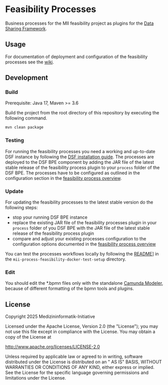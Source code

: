 # Feasibility Processes

Business processes for the MII feasibility project as plugins for the [Data Sharing Framework][1].

## Usage

For documentation of deployment and configuration of the feasibility processes see the [wiki][2].

## Development

### Build

Prerequisite: Java 17, Maven >= 3.6

Build the project from the root directory of this repository by executing the following command.

```sh
mvn clean package
```

### Testing

For running the feasibility processes you need a working and up-to-date DSF instance by following the
[DSF installation guide][3]. The processes are deployed to the DSF BPE component by adding the JAR file of the latest
stable release of the feasibility process plugin to your `process` folder of the DSF BPE. The processes have to be
configured as outlined in the configuration section in the [feasibility process overview][2].

### Update

For updating the feasibility processes to the latest stable version do the following steps:

  * stop your running DSF BPE instance
  * replace the existing JAR file of the feasibility processes plugin in your `process` folder of you DSF BPE with the JAR
    file of the latest stable release of the feasibility process plugin
  * compare and adjust your existing processes configuration to the configuration options documented in the
    [feasibility process overview][2]

You can test the processes workflows locally by following the [README][4]] in the
`mii-process-feasibility-docker-test-setup` directory.

### Edit

You should edit the *.bpmn files only with the standalone [Camunda Modeler][5], because of different
formatting of the bpmn tools and plugins.

## License

Copyright 2025 Medizininformatik-Initiative

Licensed under the Apache License, Version 2.0 (the "License"); you may not use this file except in compliance with the
License. You may obtain a copy of the License at

http://www.apache.org/licenses/LICENSE-2.0

Unless required by applicable law or agreed to in writing, software distributed under the License is distributed on an "
AS IS" BASIS, WITHOUT WARRANTIES OR CONDITIONS OF ANY KIND, either express or implied. See the License for the specific
language governing permissions and limitations under the License.

[1]: <https://dsf.dev>
[2]: <https://github.com/medizininformatik-initiative/mii-process-feasibility/wiki>
[3]: <https://dsf.dev/stable/maintain/install.html>
[4]: <mii-process-feasibility-docker-test-setup/README.md>
[5]: <https://camunda.com/download/modeler/>
